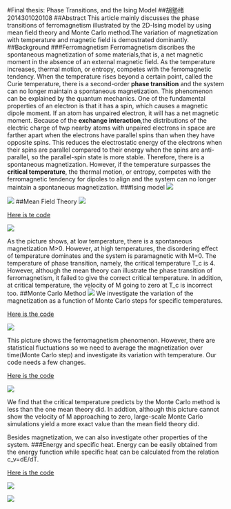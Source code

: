 #Final thesis: Phase Transitions, and the Ising Model
##胡塾绪 2014301020108
##Abstract
This article mainly discusses the phase transitions of ferromagnetism illustrated by the 2D-Ising model by using mean field theory and Monte Carlo method.The variation of magnetization with temperature and magnetic field is demostrated dominantly.
##Background
###Ferromagnetism
Ferromagnetism discribes the spontaneous magnetization of some materials,that is, a net magnetic moment in the absence of an external magnetic field. As the temperature increases, thermal motion, or entropy, competes with the ferromagnetic tendency. When the temperature rises beyond a certain point, called the Curie temperature, there is a second-order **phase transition** and the system can no longer maintain a spontaneous magnetization.
This phenomenon can be explained by the quantum mechanics. One of the fundamental properties of an electron is that it has a spin, which causes a magnetic dipole moment. If an atom has unpaired electron, it will has a net magnetic moment. Because of the **exchange interaction**,the distributions of the electric charge of twp nearby atoms with unpaired electrons in space are farther apart when the electrons have parallel spins than when they have opposite spins. This reduces the electrostatic energy of the electrons when their spins are parallel compared to their energy when the spins are anti-parallel, so the parallel-spin state is more stable. Therefore, there is a spontaneous magnetization.
However, if the temperature surpasses the **critical temperature**, the thermal motion, or entropy, competes with the ferromagnetic tendency for dipoles to align and the system can no longer maintain a spontaneous magnetization.
###Ising model 
![](https://github.com/earthhero2016/compuational_physics_N2014301020108/blob/master/XX1/Ising.png)

![](https://github.com/earthhero2016/compuational_physics_N2014301020108/blob/master/XX1/2016-12-28_110633.png)
##Mean Field Theory
![](https://github.com/earthhero2016/compuational_physics_N2014301020108/blob/master/XX1/2016-12-28_153747.png)

[Here is te code](https://github.com/earthhero2016/compuational_physics_N2014301020108/blob/master/XX1/8.1.py)

![](https://github.com/earthhero2016/compuational_physics_N2014301020108/blob/master/XX1/Mean%20field.png)

As the picture shows, at low temperature, there is a spontaneous magnetization M>0. However, at high temperatures, the disordering effect of temperature dominates and the system is paramagnetic with M=0. The temperature of phase transition, namely, the critical temperature T_c is 4. However, although the mean theory can illustrate the phase transition of ferromagnetism, it failed to give the correct critical temperature. In addition, at critical temperature, the velocity of M going  to zero at T_c is incorrect too.
##Monte Carlo Method
![](https://github.com/earthhero2016/compuational_physics_N2014301020108/blob/master/XX1/2016-12-28_173902.png)
We investigate the variation of the magnetization as a function of Monte Carlo steps for specific temperatures.

[Here is the code](https://github.com/earthhero2016/compuational_physics_N2014301020108/blob/master/XX1/8.2.py)

![](https://github.com/earthhero2016/compuational_physics_N2014301020108/blob/master/XX1/mc%20M_time.png)

This picture shows the ferromagnetism phenomenon. However, there are statistical fluctuations so we need to average the magnetization over time(Monte Carlo step) and investigate its variation with temperature. Our code needs a few changes.

[Here is the code](https://github.com/earthhero2016/compuational_physics_N2014301020108/blob/master/XX1/8.3.py)

![](https://github.com/earthhero2016/compuational_physics_N2014301020108/blob/master/XX1/mc%20M_T%201.png)

We find that the critical temperature predicts by the Monte Carlo method is less than the one mean theory did. In addtion, although this picture cannot show the velocity of M approaching to zero, large-scale Monte Carlo simulations yield a more exact value than the mean field theory did.

Besides magnetization, we can also investigate other properties of the system.
###Energy and specific heat.
Energy can be easily obtained from the energy function while specific heat can be calculated from the relation c_v=dE/dT.

[Here is the code](https://github.com/earthhero2016/compuational_physics_N2014301020108/blob/master/XX1/energy.py)

![](https://github.com/earthhero2016/compuational_physics_N2014301020108/blob/master/XX1/E_T.png)

![](https://github.com/earthhero2016/compuational_physics_N2014301020108/blob/master/XX1/specific%20heat.png)
